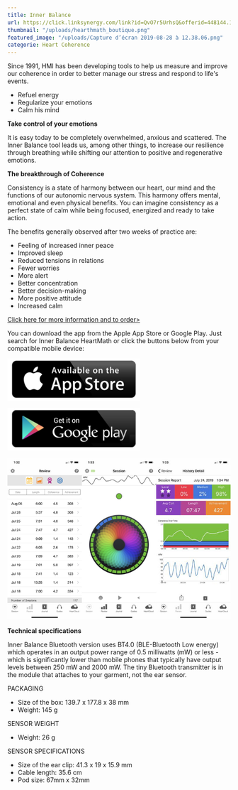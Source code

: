 ```yaml
---
title: Inner Balance
url: https://click.linksynergy.com/link?id=QvO7r5UrhsQ&offerid=448144.11732971798&type=2&murl=http%3A%2F%2Fstore.heartmath.com%2Finnerbalance
thumbnail: "/uploads/hearthmath_boutique.png"
featured_image: "/uploads/Capture d’écran 2019-08-28 à 12.38.06.png"
categorie: Heart Coherence
---
```


Since 1991, HMI has been developing tools to help us measure and improve our coherence in order to better manage our stress and respond to life's events.

- Refuel energy
- Regularize your emotions
- Calm his mind

**Take control of your emotions**

It is easy today to be completely overwhelmed, anxious and scattered. The Inner Balance tool leads us, among other things, to increase our resilience through breathing while shifting our attention to positive and regenerative emotions.

**The breakthrough of Coherence**

Consistency is a state of harmony between our heart, our mind and the functions of our autonomic nervous system. This harmony offers mental, emotional and even physical benefits. You can imagine consistency as a perfect state of calm while being focused, energized and ready to take action.

The benefits generally observed after two weeks of practice are:

- Feeling of increased inner peace
- Improved sleep
- Reduced tensions in relations
- Fewer worries
- More alert
- Better concentration
- Better decision-making
- More positive attitude
- Increased calm

[Click here for more information and to order>](https://click.linksynergy.com/link?id=QvO7r5UrhsQ&offerid=448144.11732971798&type=2&murl=http%3A%2F%2Fstore.heartmath.com%2Finnerbalance)

You can download the app from the Apple App Store or Google Play. Just search for Inner Balance HeartMath or click the buttons below from your compatible mobile device:

[![App Store](/uploads/app-store.png)](https://itunes.apple.com/en/app/inner-balance/id569278747?mt=8)

[![Play Store](/uploads/googleplay.png)](https://play.google.com/store/apps/details?id=com.heartmath.innerbalance)

![Inner Balance App](/uploads/Innerbalanceapp-combined.jpg)

**Technical specifications**

Inner Balance Bluetooth version uses BT4.0 (BLE-Bluetooth Low energy) which operates in an output power range of 0.5 milliwatts (mW) or less - which is significantly lower than mobile phones that typically have output levels between 250 mW and 2000 mW. The tiny Bluetooth transmitter is in the module that attaches to your garment, not the ear sensor.

PACKAGING

- Size of the box: 139.7 x 177.8 x 38 mm
- Weight: 145 g

SENSOR WEIGHT

- Weight: 26 g

SENSOR SPECIFICATIONS

- Size of the ear clip: 41.3 x 19 x 15.9 mm
- Cable length: 35.6 cm
- Pod size: 67mm x 32mm
